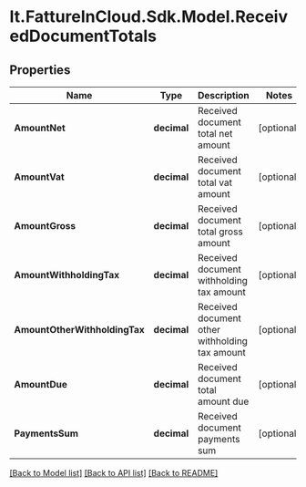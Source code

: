 # It.FattureInCloud.Sdk.Model.ReceivedDocumentTotals

## Properties

Name | Type | Description | Notes
------------ | ------------- | ------------- | -------------
**AmountNet** | **decimal** | Received document total net amount | [optional] 
**AmountVat** | **decimal** | Received document total vat amount | [optional] 
**AmountGross** | **decimal** | Received document total gross amount | [optional] 
**AmountWithholdingTax** | **decimal** | Received document withholding tax amount | [optional] 
**AmountOtherWithholdingTax** | **decimal** | Received document other withholding tax amount | [optional] 
**AmountDue** | **decimal** | Received document total amount due | [optional] 
**PaymentsSum** | **decimal** | Received document payments sum | [optional] 

[[Back to Model list]](../../README.md#documentation-for-models) [[Back to API list]](../../README.md#documentation-for-api-endpoints) [[Back to README]](../../README.md)

